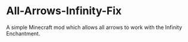 # All-Arrows-Infinity-Fix
A simple Minecraft mod which allows all arrows to work with the Infinity Enchantment.
